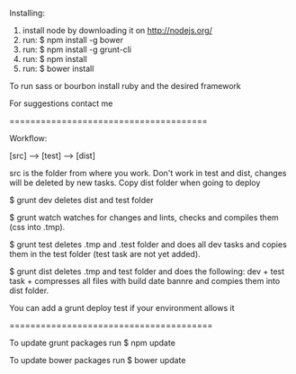 Installing:

1. install node by downloading it on http://nodejs.org/
2. run: $ npm install -g bower
3. run: $ npm install -g grunt-cli
4. run: $ npm install
5. run: $ bower install

To run sass or bourbon install ruby and the desired framework

For suggestions contact me

======================================

Workflow:

[src] --> [test] --> [dist]

src is the folder from where you work. Don't work in test and dist, changes will be deleted by new tasks.
Copy dist folder when going to deploy

$ grunt dev
deletes dist and test folder

$ grunt watch
watches for changes and lints, checks and compiles them (css into .tmp).

$ grunt test
deletes .tmp and .test folder and does all dev tasks and copies them in the test folder (test task are not yet added).

$ grunt dist
deletes .tmp and test folder and does the following:
dev + test task + compresses all files with build date bannre and compies them into dist folder.

You can add  a grunt deploy test if your environment allows it

=======================================

To update grunt packages run
$ npm update

To update bower packages run
$ bower update
